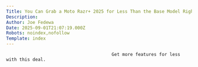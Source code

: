 ```yaml
---
Title: You Can Grab a Moto Razr+ 2025 for Less Than the Base Model Right Now
Description: 
Author: Joe Fedewa
Date: 2025-09-01T21:07:19.000Z
Robots: noindex,nofollow
Template: index
---
```


                                            Get more features for less with this deal.
                                        